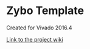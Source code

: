 # Zybo Template <!-- Replace this line with the project name -->
Created for Vivado 2016.4

[Link to the project wiki](https://reference.digilentinc.com/doku.php)

